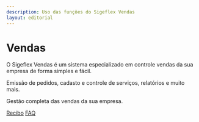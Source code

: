 ```yaml
---
description: Uso das funções do Sigeflex Vendas
layout: editorial
---
```


# Vendas

O Sigeflex Vendas é um sistema especializado em controle vendas da sua empresa de forma simples e fácil.

Emissão de pedidos, cadasto e controle de serviços, relatórios e muito mais.

&#x20;Gestão completa das vendas da sua empresa.

[Recibo](../financeiro/recibo.md) [FAQ](broken-reference)
